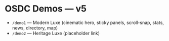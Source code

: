 # OSDC Demos — v5
- `/demo1` — Modern Luxe (cinematic hero, sticky panels, scroll-snap, stats, news, directory, map)
- `/demo2` — Heritage Luxe (placeholder link)
